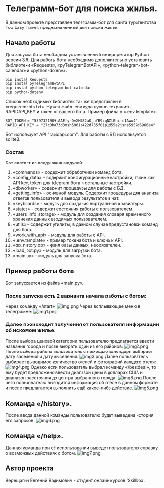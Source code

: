 # Телеграмм-бот для поиска жилья.
В данном проекте представлен телеграмм-бот для сайта турагентства Too Easy Travel, предназначенный для поиска жилья.

## Начало работы
Для запуска бота необходим установленный интерпретатор Python версии 3.9.
Для работы бота необходимо дополнительно установить библиотеки «Requests», «pyTelegramBotAPI», «python-telegram-bot-calendar» и «python-dotenv».
```
pip instal Requests
pip instal pyTelegramBotAPI
pip instal python-telegram-bot-calendar
pip python-dotenv
```
Список необходимых библиотек так же представлен в «requirements.txt».
Нужен файл .env куда нужно сохранить RAPIDAPI_KEY и токен от вашего бота. Пример файла в «.env.template».
```
BOT_TOKEN = "5397321909:AAEfy-DvXMZ82aO_nYB9zqNZlEhi-c1Awu4"
RAPID_API_KEY = "27c3b873d3msh5961c422d735f01p1d55e2jsne5957d6966a4"
```
Бот использует API "rapidapi.com". Для работы с БД используется sqlite3.

### Состав
Бот состоит из следующих модулей:
1. «commands» - содержит обработчики команд бота.
2. «config_data» – содержит конфигурационные настройки, такие как API key, token для telegram бота и остальные настройки.
3. «dbworker» - содержит процедуры для работы с БД.
4. «getting_info» - основной модуль. Содержит процедуры для анализа ответов пользователя и вывода результатов в чат.
5. «keyboards» - модуль для создания виртуальной клавиатуры.
6. «states» - содержит состояния работы с пользователем.
7. «users_info_storage» - модуль для создания словаря временного хранения данных вводимых пользователем.
8. «utils» - содержит утилиты, в данном случае предустановки команд для бота.
9. «work_with_api» - модуль для работы c API.
10. «.env.template» - пример токена бота и ключа к API.
11. «db_history.db» - файл базы данных, необязателен.
12. «load_bot.py» - модуль для загрузки бота.
13. «main.py» - модуль для запуска бота.

## Пример работы бота
Бот запускается из файла «main.py». 

### После запуска есть 2 варианта начала работы с ботом:
Через команду «/start»:
![img.png](README_PHOTO/img.png)
Через всплывающее меню в телеграмме:
![img1.png](README_PHOTO/img1.png)

### Далее происходит получения от пользователя информации об искомом жилье.
После выбора ценовой категории пользователю предлагается ввести название города и после выбрать один из его районов:
![img2.png](README_PHOTO/img2.png)
После выбора района пользователь с помощью календаря выбирает дату заселения и дату выселения:
![img3.png](README_PHOTO/img3.png)
Далее пользователь выбирает выводимое количество отелей и фотографий каждого отеля:
![img4.png](README_PHOTO/img4.png)
Однако если пользователь выбрал команду «/bestdeal», то ему будет предложено ввести диапазон цены в долларах США и диапазон расстояния до центра выбранного города.
![img8.png](README_PHOTO/img8.png)
После чего пользователю выводится информация об отеле в данном формате и после предлагается выполнить ещё какое-либо действие.
![img5.png](README_PHOTO/img5.png)

## Команда «/history».
После ввода данной команды пользователю будет выведена история его запросов.
![img6.png](README_PHOTO/img6.png)

## Команда «/help».
Данная команда при её использовании выведет пользователю справку о возможных действиях с ботом.
![img7.png](README_PHOTO/img7.png)

## Автор проекта
Верещагин Евгений Вадимович - студент онлайн курсов 'Skillbox'.
